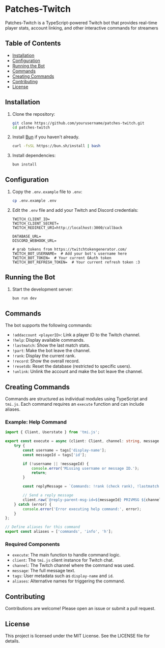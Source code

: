 # Patches-Twitch

Patches-Twitch is a TypeScript-powered Twitch bot that provides real-time player stats, account linking, and other interactive commands for streamers

## Table of Contents
- [Installation](#installation)
- [Configuration](#configuration)
- [Running the Bot](#running-the-bot)
- [Commands](#commands)
- [Creating Commands](#creating-commands)
- [Contributing](#contributing)
- [License](#license)

## Installation

1. Clone the repository:
   ```bash
   git clone https://github.com/yourusername/patches-twitch.git
   cd patches-twitch
   ```
2. Install [Bun](https://bun.sh/) if you haven't already.
   ```bash
   curl -fsSL https://bun.sh/install | bash
   ```
3. Install dependencies:
   ```bash
   bun install
   ```


## Configuration

1. Copy the `.env.example` file to `.env`:
   ```bash
   cp .env.example .env
   ```
2. Edit the `.env` file and add your Twitch and Discord credentials:
   ```env
   TWITCH_CLIENT_ID=
   TWITCH_CLIENT_SECRET=
   TWITCH_REDIRECT_URI=http://localhost:3000/callback

   DATABASE_URL=
   DISCORD_WEBHOOK_URL=

   # grab tokens from https://twitchtokengenerator.com/
   TWITCH_BOT_USERNAME=  # Add your bot's username here
   TWITCH_BOT_TOKEN=  # Your current OAuth token
   TWITCH_BOT_REFRESH_TOKEN=  # Your current refresh token :3
   ```

## Running the Bot

1. Start the development server:
   ```bash
   bun run dev
   ```


## Commands

The bot supports the following commands:

- `!addaccount <playerID>`: Link a player ID to the Twitch channel.
- `!help`: Display available commands.
- `!lastmatch`: Show the last match stats.
- `!part`: Make the bot leave the channel.
- `!rank`: Display the current rank.
- `!record`: Show the overall record.
- `!resetdb`: Reset the database (restricted to specific users).
- `!unlink`: Unlink the account and make the bot leave the channel.

## Creating Commands
Commands are structured as individual modules using TypeScript and `tmi.js`. Each command requires an `execute` function and can include aliases.

### Example: Help Command

```typescript
import { Client, Userstate } from 'tmi.js';

export const execute = async (client: Client, channel: string, message: string, tags: Userstate) => {
    try {
        const username = tags['display-name'];
        const messageId = tags['id'];

        if (!username || !messageId) {
            console.error('Missing username or message ID.');
            return;
        }

        const replyMessage = `Commands: !rank (check rank), !lastmatch (last match stats), !record (overall record), !addaccount <playerID> (link account). Need help? Join our Discord: discord.gg/santaigg`;

        // Send a reply message
        client.raw(`@reply-parent-msg-id=${messageId} PRIVMSG ${channel} :${replyMessage}`);
    } catch (error) {
        console.error('Error executing help command:', error);
    }
};

// Define aliases for this command
export const aliases = ['commands', 'info', 'h'];
```

### Required Components
- `execute`: The main function to handle command logic.
- `client`: The `tmi.js` client instance for Twitch chat.
- `channel`: The Twitch channel where the command was used.
- `message`: The full message text.
- `tags`: User metadata such as `display-name` and `id`.
- `aliases`: Alternative names for triggering the command.

## Contributing

Contributions are welcome! Please open an issue or submit a pull request.

## License

This project is licensed under the MIT License. See the LICENSE file for details.
